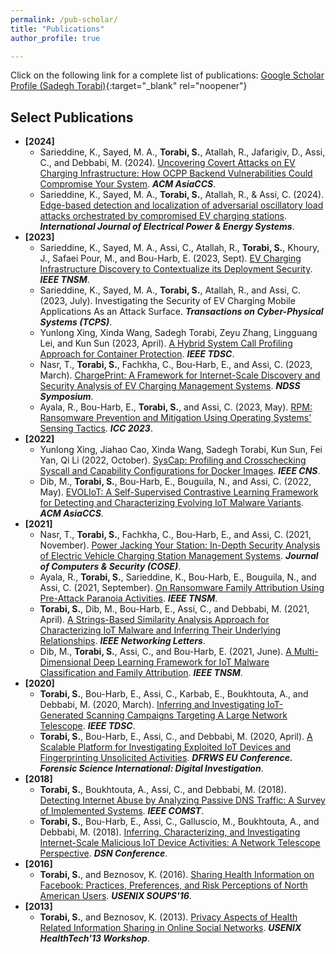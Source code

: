 ```yaml
---
permalink: /pub-scholar/
title: "Publications"
author_profile: true

---
```

<!-- ## Google Scholar Profile (Sadegh Torabi) -->
Click on the following link for a complete list of publications:
[Google Scholar Profile (Sadegh Torabi)](https://scholar.google.com/citations?user=sHaylg0AAAAJ&hl=en){:target="_blank" rel="noopener"}

## Select Publications
* **[2024]**
    * Sarieddine, K., Sayed, M. A., **Torabi, S.**, Atallah, R., Jafarigiv, D., Assi, C., and Debbabi, M. (2024). [Uncovering Covert Attacks on EV Charging Infrastructure: How OCPP Backend Vulnerabilities Could Compromise Your System](https://www.researchgate.net/publication/377183224_Uncovering_Covert_Attacks_on_EV_Charging_Infrastructure_How_OCPP_Backend_Vulnerabilities_Could_Compromise_Your_System). **_ACM AsiaCCS_**.
    * Sarieddine, K., Sayed, M. A., **Torabi, S.**, Atallah, R., & Assi, C. (2024). [Edge-based detection and localization of adversarial oscillatory load attacks orchestrated by compromised EV charging stations](https://www.sciencedirect.com/science/article/pii/S0142061523007925). **_International Journal of Electrical Power & Energy Systems_**.
* **[2023]**
    * Sarieddine, K., Sayed, M. A., Assi, C., Atallah, R., **Torabi, S.**, Khoury, J., Safaei Pour, M., and Bou-Harb, E. (2023, Sept). [EV Charging Infrastructure Discovery to Contextualize its Deployment Security](https://ieeexplore.ieee.org/abstract/document/10271387). **_IEEE TNSM_**.
    * Sarieddine, K., Sayed, M. A., **Torabi, S.**, Atallah, R., and Assi, C. (2023, July). Investigating the Security of EV Charging Mobile Applications As an Attack Surface. **_Transactions on Cyber-Physical Systems (TCPS)_**.
    * Yunlong Xing, Xinda Wang, Sadegh Torabi, Zeyu Zhang, Lingguang Lei, and Kun Sun (2023, April). [A Hybrid System Call Profiling Approach for Container Protection](https://ieeexplore.ieee.org/abstract/document/10105304). **_IEEE TDSC_**. 
    * Nasr, T., **Torabi, S.**, Fachkha, C., Bou-Harb, E., and Assi, C. (2023, March). [ChargePrint: A Framework for Internet-Scale Discovery and Security Analysis of EV Charging Management Systems](https://www.ndss-symposium.org/wp-content/uploads/2023/02/ndss2023_s84_paper.pdf). **_NDSS Symposium_**.
    * Ayala, R., Bou-Harb, E., **Torabi, S.**, and Assi, C. (2023, May). [RPM: Ransomware Prevention and Mitigation Using Operating Systems' Sensing Tactics](https://ieeexplore.ieee.org/abstract/document/10279119). **_ICC 2023_**.
* **[2022]**
    * Yunlong Xing, Jiahao Cao, Xinda Wang, Sadegh Torabi, Kun Sun, Fei Yan, Qi Li (2022, October). [SysCap: Profiling and Crosschecking Syscall and Capability Configurations for Docker Images](https://ieeexplore.ieee.org/abstract/document/9947248). **_IEEE CNS_**. 
    * Dib, M., **Torabi, S.**, Bou-Harb, E., Bouguila, N., and Assi, C. (2022, May). [EVOLIoT: A Self-Supervised Contrastive Learning Framework for Detecting and Characterizing Evolving IoT Malware Variants](https://dl.acm.org/doi/abs/10.1145/3488932.3517393). **_ACM AsiaCCS_**.
* **[2021]**
    * Nasr, T., **Torabi, S.**, Fachkha, C., Bou-Harb, E., and Assi, C. (2021, November). [Power Jacking Your Station: In-Depth Security Analysis of Electric Vehicle Charging Station Management Systems](https://www.sciencedirect.com/science/article/pii/S0167404821003357). **_Journal of Computers & Security (COSE)_**.
    * Ayala, R., **Torabi, S.**, Sarieddine, K., Bou-Harb, E., Bouguila, N., and Assi, C. (2021, September). [On Ransomware Family Attribution Using Pre-Attack Paranoia Activities](https://ieeexplore.ieee.org/abstract/document/9536608). **_IEEE TNSM_**.
    * **Torabi, S.**, Dib, M., Bou-Harb, E., Assi, C., and Debbabi, M. (2021, April). [A Strings-Based Similarity Analysis Approach for Characterizing IoT Malware and Inferring Their Underlying Relationships](https://ieeexplore.ieee.org/abstract/document/9419077). **_IEEE Networking Letters_**.
    * Dib, M., **Torabi, S.**, Assi, C., and Bou-Harb, E. (2021, June). [A Multi-Dimensional Deep Learning Framework for IoT Malware Classification and Family Attribution](https://ieeexplore.ieee.org/abstract/document/9411822). **_IEEE TNSM_**.
* **[2020]**
    * **Torabi, S.**, Bou-Harb, E., Assi, C., Karbab, E., Boukhtouta, A., and Debbabi, M. (2020, March). [Inferring and Investigating IoT-Generated Scanning Campaigns Targeting A Large Network Telescope](https://ieeexplore.ieee.org/abstract/document/9027816). **_IEEE TDSC_**.
    * **Torabi, S.**, Bou-Harb, E., Assi, C., and Debbabi, M. (2020, April). [A Scalable Platform for Investigating Exploited IoT Devices and Fingerprinting Unsolicited Activities](https://www.sciencedirect.com/science/article/pii/S2666281720300172). **_DFRWS EU Conference. Forensic Science International: Digital Investigation_**. 
* **[2018]**
    * **Torabi, S.**, Boukhtouta, A., Assi, C., and Debbabi, M. (2018). [Detecting Internet Abuse by Analyzing Passive DNS Traffic: A Survey of Implemented Systems](https://ieeexplore.ieee.org/abstract/document/8391393). **_IEEE COMST_**.
    * **Torabi, S.**, Bou-Harb, E., Assi, C., Galluscio, M., Boukhtouta, A., and Debbabi, M. (2018). [Inferring, Characterizing, and Investigating Internet-Scale Malicious IoT Device Activities: A Network Telescope Perspective](https://ieeexplore.ieee.org/abstract/document/8416516). **_DSN Conference_**.
* **[2016]**
    * **Torabi, S.**, and Beznosov, K. (2016). [Sharing Health Information on Facebook: Practices, Preferences, and Risk Perceptions of North American Users](https://www.usenix.org/system/files/conference/soups2016/soups2016-paper-torabi.pdf). **_USENIX SOUPS'16_**.
* **[2013]**
    * **Torabi, S.**, and Beznosov, K. (2013). [Privacy Aspects of Health Related Information Sharing in Online Social Networks](https://www.usenix.org/conference/healthtech13/workshop-program/presentation/torabi). **_USENIX HealthTech'13 Workshop_**.


<!-- Backup copy &>>>><<<>>>
* **[2024]**
    * Sarieddine, K., Sayed, M. A., **Torabi, S.**, Atallah, R., Jafarigiv, D., Assi, C., and Debbabi, M. (2024). [Uncovering Covert Attacks on EV Charging Infrastructure: How OCPP Backend Vulnerabilities Could Compromise Your System](https://www.researchgate.net/publication/377183224_Uncovering_Covert_Attacks_on_EV_Charging_Infrastructure_How_OCPP_Backend_Vulnerabilities_Could_Compromise_Your_System). **_ACM AsiaCCS_**.
    * Sarieddine, K., Sayed, M. A., **Torabi, S.**, Atallah, R., & Assi, C. (2024). [Edge-based detection and localization of adversarial oscillatory load attacks orchestrated by compromised EV charging stations](https://www.sciencedirect.com/science/article/pii/S0142061523007925). **_International Journal of Electrical Power & Energy Systems_**.
* **[2023]**
    * Sarieddine, K., Sayed, M. A., Assi, C., Atallah, R., **Torabi, S.**, Khoury, J., Safaei Pour, M., and Bou-Harb, E. (2023, Sept). [EV Charging Infrastructure Discovery to Contextualize its Deployment Security](https://ieeexplore.ieee.org/abstract/document/10271387). **_IEEE TNSM_**.
    * Sarieddine, K., Sayed, M. A., **Torabi, S.**, Atallah, R., and Assi, C. (2023, July). Investigating the Security of EV Charging Mobile Applications As an Attack Surface. **_Transactions on Cyber-Physical Systems (TCPS)_**.
    * Yunlong Xing, Xinda Wang, Sadegh Torabi, Zeyu Zhang, Lingguang Lei, and Kun Sun (2023, April). [A Hybrid System Call Profiling Approach for Container Protection](https://ieeexplore.ieee.org/abstract/document/10105304). **_IEEE TDSC_**. 
    * Nasr, T., **Torabi, S.**, Fachkha, C., Bou-Harb, E., and Assi, C. (2023, March). [ChargePrint: A Framework for Internet-Scale Discovery and Security Analysis of EV Charging Management Systems](https://www.ndss-symposium.org/wp-content/uploads/2023/02/ndss2023_s84_paper.pdf). **_NDSS Symposium_**.
    * Ayala, R., Bou-Harb, E., **Torabi, S.**, and Assi, C. (2023, May). [RPM: Ransomware Prevention and Mitigation Using Operating Systems' Sensing Tactics](https://ieeexplore.ieee.org/abstract/document/10279119). **_ICC 2023_**.
* **[2022]**
    * Yunlong Xing, Jiahao Cao, Xinda Wang, Sadegh Torabi, Kun Sun, Fei Yan, Qi Li (2022, October). [SysCap: Profiling and Crosschecking Syscall and Capability Configurations for Docker Images](https://ieeexplore.ieee.org/abstract/document/9947248). **_IEEE CNS_**. 
    * Dib, M., **Torabi, S.**, Bou-Harb, E., Bouguila, N., and Assi, C. (2022, May). [EVOLIoT: A Self-Supervised Contrastive Learning Framework for Detecting and Characterizing Evolving IoT Malware Variants](https://dl.acm.org/doi/abs/10.1145/3488932.3517393). **_ACM AsiaCCS_**.
* **[2021]**
    * Nasr, T., **Torabi, S.**, Fachkha, C., Bou-Harb, E., and Assi, C. (2021, November). [Power Jacking Your Station: In-Depth Security Analysis of Electric Vehicle Charging Station Management Systems](https://www.sciencedirect.com/science/article/pii/S0167404821003357). **_Journal of Computers & Security (COSE)_**.
    * Ayala, R., **Torabi, S.**, Sarieddine, K., Bou-Harb, E., Bouguila, N., and Assi, C. (2021, September). [On Ransomware Family Attribution Using Pre-Attack Paranoia Activities](https://ieeexplore.ieee.org/abstract/document/9536608). **_IEEE TNSM_**.
    * **Torabi, S.**, Dib, M., Bou-Harb, E., Assi, C., and Debbabi, M. (2021, April). [A Strings-Based Similarity Analysis Approach for Characterizing IoT Malware and Inferring Their Underlying Relationships](https://ieeexplore.ieee.org/abstract/document/9419077). **_IEEE Networking Letters_**.
    * Dib, M., **Torabi, S.**, Assi, C., and Bou-Harb, E. (2021, June). [A Multi-Dimensional Deep Learning Framework for IoT Malware Classification and Family Attribution](https://ieeexplore.ieee.org/abstract/document/9411822). **_IEEE TNSM_**.
* **[2020]**
    * **Torabi, S.**, Bou-Harb, E., Assi, C., Karbab, E., Boukhtouta, A., and Debbabi, M. (2020, March). [Inferring and Investigating IoT-Generated Scanning Campaigns Targeting A Large Network Telescope](https://ieeexplore.ieee.org/abstract/document/9027816). **_IEEE TDSC_**.
    * **Torabi, S.**, Bou-Harb, E., Assi, C., and Debbabi, M. (2020, April). [A Scalable Platform for Investigating Exploited IoT Devices and Fingerprinting Unsolicited Activities](https://www.sciencedirect.com/science/article/pii/S2666281720300172). **_DFRWS EU Conference. Forensic Science International: Digital Investigation_**. 
* **[2018]**
    * **Torabi, S.**, Boukhtouta, A., Assi, C., and Debbabi, M. (2018). [Detecting Internet Abuse by Analyzing Passive DNS Traffic: A Survey of Implemented Systems](https://ieeexplore.ieee.org/abstract/document/8391393). **_IEEE COMST_**.
    * **Torabi, S.**, Bou-Harb, E., Assi, C., Galluscio, M., Boukhtouta, A., and Debbabi, M. (2018). [Inferring, Characterizing, and Investigating Internet-Scale Malicious IoT Device Activities: A Network Telescope Perspective](https://ieeexplore.ieee.org/abstract/document/8416516). **_DSN Conference_**.
* **[2016]**
    * **Torabi, S.**, and Beznosov, K. (2016). [Sharing Health Information on Facebook: Practices, Preferences, and Risk Perceptions of North American Users](https://www.usenix.org/system/files/conference/soups2016/soups2016-paper-torabi.pdf). **_USENIX SOUPS'16_**.
* **[2013]**
    * **Torabi, S.**, and Beznosov, K. (2013). [Privacy Aspects of Health Related Information Sharing in Online Social Networks](https://www.usenix.org/conference/healthtech13/workshop-program/presentation/torabi). **_USENIX HealthTech'13 Workshop_**.